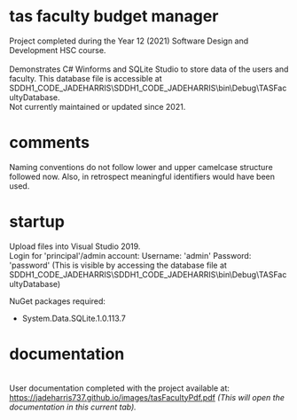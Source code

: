 # tas faculty budget manager
Project completed during the Year 12 (2021) Software Design and Development HSC course. <br /><br />
Demonstrates C# Winforms and SQLite Studio to store data of the users and faculty. This database file is accessible at SDDH1_CODE_JADEHARRIS\SDDH1_CODE_JADEHARRIS\bin\Debug\TASFacultyDatabase.<br />
Not currently maintained or updated since 2021.

# comments
Naming conventions do not follow lower and upper camelcase structure followed now. Also, in retrospect meaningful identifiers would have been used.

# startup
Upload files into Visual Studio 2019. <br />
Login for 'principal'/admin account:
Username: 'admin'
Password: 'password'
(This is visible by accessing the database file at SDDH1_CODE_JADEHARRIS\SDDH1_CODE_JADEHARRIS\bin\Debug\TASFacultyDatabase)

NuGet packages required:
- System.Data.SQLite.1.0.113.7

# documentation
<br />User documentation completed with the project available at: https://jadeharris737.github.io/images/tasFacultyPdf.pdf <i>(This will open the documentation in this current tab).</i><br />
